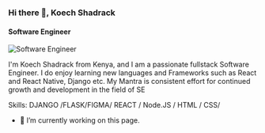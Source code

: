 ### Hi there 👋, Koech Shadrack
#### Software Engineer
![Software Engineer](https://pbs.twimg.com/media/GIpeytDWoAAZ3qI?format=jpg&name=small)

I'm Koech Shadrack from Kenya, and I am a passionate fullstack Software Engineer. I do enjoy learning new languages and Frameworks such as React and React Native, Django etc. My Mantra is consistent effort for continued growth and development in the field of SE

Skills: DJANGO /FLASK/FIGMA/ REACT / Node.JS / HTML / CSS/

- 🔭 I’m currently working on this page. 




